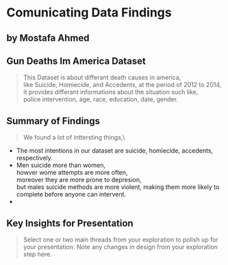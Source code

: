 # Comunicating Data Findings
## by Mostafa Ahmed


## Gun Deaths Im America Dataset

> This Dataset is about differant death causes in america,\
like Suicide, Homiecide, and Accedents, at the period of 2012 to 2014,\
it provides differant informations about the situation such like,\
police intervention, age, race, education, date, gender.


## Summary of Findings

> We found a lot of inttersting things,\
- The most intentions in our dataset are suicide, homiecide, accedents, respectively.
- Men suicide more than women,\
howver wome attempts are more often,\
moreover they are more prone to depresion,\
but males suicide methods are more violent, making them more likely to complete before anyone can intervent.
- 




## Key Insights for Presentation

> Select one or two main threads from your exploration to polish up for your presentation. Note any changes in design from your exploration step here.
